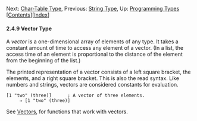 <!-- This is the GNU Emacs Lisp Reference Manual
corresponding to Emacs version 27.2.

Copyright (C) 1990-1996, 1998-2021 Free Software Foundation,
Inc.

Permission is granted to copy, distribute and/or modify this document
under the terms of the GNU Free Documentation License, Version 1.3 or
any later version published by the Free Software Foundation; with the
Invariant Sections being "GNU General Public License," with the
Front-Cover Texts being "A GNU Manual," and with the Back-Cover
Texts as in (a) below.  A copy of the license is included in the
section entitled "GNU Free Documentation License."

(a) The FSF's Back-Cover Text is: "You have the freedom to copy and
modify this GNU manual.  Buying copies from the FSF supports it in
developing GNU and promoting software freedom." -->

<!-- Created by GNU Texinfo 6.7, http://www.gnu.org/software/texinfo/ -->

Next: [Char-Table Type](Char_002dTable-Type.html), Previous: [String Type](String-Type.html), Up: [Programming Types](Programming-Types.html)   \[[Contents](index.html#SEC_Contents "Table of contents")]\[[Index](Index.html "Index")]

#### 2.4.9 Vector Type

A *vector* is a one-dimensional array of elements of any type. It takes a constant amount of time to access any element of a vector. (In a list, the access time of an element is proportional to the distance of the element from the beginning of the list.)

The printed representation of a vector consists of a left square bracket, the elements, and a right square bracket. This is also the read syntax. Like numbers and strings, vectors are considered constants for evaluation.

    [1 "two" (three)]      ; A vector of three elements.
         ⇒ [1 "two" (three)]

See [Vectors](Vectors.html), for functions that work with vectors.

